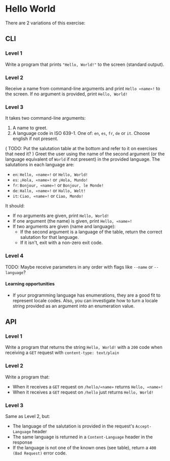 # Hello World
There are 2 variations of this exercise:

## CLI
### Level 1
Write a program that prints `"Hello, World!"` to the screen (standard output).

### Level 2
Receive a name from command-line arguments and print `Hello «name»!` to the screen. If no argument is provided, print `Hello, World!`

### Level 3
It takes two command-line arguments:

1. A name to greet.
2. A language code in ISO 639-1. One of: `en`, `es`, `fr`, `de` or `it`. Choose english if not present.

( TODO: Put the salutation table at the bottom and refer to it on exercises that need it? )
Greet the user using the name of the second argument (or the language equivalent of `World` if not present) in the provided language. The salutations in each language are:

* `en`: `Hello, «name»!` or `Hello, World!`
* `es`: `¡Hola, «name»!` or `¡Hola, Mundo!`
* `fr`: `Bonjour, «name»!` or `Bonjour, le Monde!`
* `de`: `Hallo, «name»!` or `Hallo, Welt!`
* `it`: `Ciao, «name»!` or `Ciao, Mondo!`

It should:

* If no arguments are given, print `Hello, World!`
* If one argument (the name) is given, print `Hello, «name»!`
* If two arguments are given (name and language):
    * If the second argument is a language of the table, return the correct salutation for that language.
    * If it isn't, exit with a non-zero exit code.

### Level 4
TODO: Maybe receive parameters in any order with flags like `--name` or `--language`?

#### Learning opportunities
* If your programming language has enumerations, they are a good fit to represent locale codes. Also, you can investigate how to turn a locale string provided as an argument into an enumeration value.

## API
### Level 1
Write a program that returns the string `Hello, World!` with a `200` code when receiving a `GET` request with `content-type: text/plain`

### Level 2
Write a program that:

* When it receives a `GET` request on `/hello/«name»` returns `Hello, «name»!` 
* When it receives a `GET` request on `/hello` just returns `Hello, World!`

### Level 3
Same as Level 2, but:

* The language of the salutation is provided in the request's `Accept-Language` header
* The same language is returned in a `Content-Language` header in the response
* If the language is not one of the known ones (see table), return a `400 (Bad Request)` error code.
